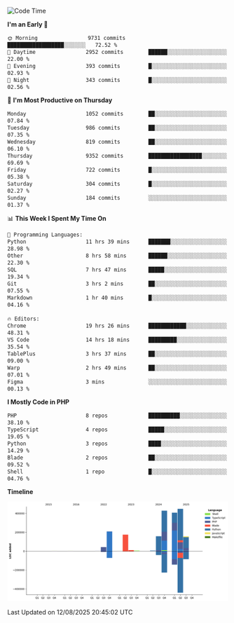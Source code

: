 <!--START_SECTION:waka-->
![Code Time](http://img.shields.io/badge/Code%20Time-3%2C981%20hrs%205%20mins-blue)

**I'm an Early 🐤** 

```text
🌞 Morning                9731 commits        ██████████████████░░░░░░░   72.52 % 
🌆 Daytime                2952 commits        ██████░░░░░░░░░░░░░░░░░░░   22.00 % 
🌃 Evening                393 commits         █░░░░░░░░░░░░░░░░░░░░░░░░   02.93 % 
🌙 Night                  343 commits         █░░░░░░░░░░░░░░░░░░░░░░░░   02.56 % 
```
📅 **I'm Most Productive on Thursday** 

```text
Monday                   1052 commits        ██░░░░░░░░░░░░░░░░░░░░░░░   07.84 % 
Tuesday                  986 commits         ██░░░░░░░░░░░░░░░░░░░░░░░   07.35 % 
Wednesday                819 commits         ██░░░░░░░░░░░░░░░░░░░░░░░   06.10 % 
Thursday                 9352 commits        █████████████████░░░░░░░░   69.69 % 
Friday                   722 commits         █░░░░░░░░░░░░░░░░░░░░░░░░   05.38 % 
Saturday                 304 commits         █░░░░░░░░░░░░░░░░░░░░░░░░   02.27 % 
Sunday                   184 commits         ░░░░░░░░░░░░░░░░░░░░░░░░░   01.37 % 
```


📊 **This Week I Spent My Time On** 

```text
💬 Programming Languages: 
Python                   11 hrs 39 mins      ███████░░░░░░░░░░░░░░░░░░   28.98 % 
Other                    8 hrs 58 mins       ██████░░░░░░░░░░░░░░░░░░░   22.30 % 
SQL                      7 hrs 47 mins       █████░░░░░░░░░░░░░░░░░░░░   19.34 % 
Git                      3 hrs 2 mins        ██░░░░░░░░░░░░░░░░░░░░░░░   07.55 % 
Markdown                 1 hr 40 mins        █░░░░░░░░░░░░░░░░░░░░░░░░   04.16 % 

🔥 Editors: 
Chrome                   19 hrs 26 mins      ████████████░░░░░░░░░░░░░   48.31 % 
VS Code                  14 hrs 18 mins      █████████░░░░░░░░░░░░░░░░   35.54 % 
TablePlus                3 hrs 37 mins       ██░░░░░░░░░░░░░░░░░░░░░░░   09.00 % 
Warp                     2 hrs 49 mins       ██░░░░░░░░░░░░░░░░░░░░░░░   07.01 % 
Figma                    3 mins              ░░░░░░░░░░░░░░░░░░░░░░░░░   00.13 % 
```

**I Mostly Code in PHP** 

```text
PHP                      8 repos             ██████████░░░░░░░░░░░░░░░   38.10 % 
TypeScript               4 repos             █████░░░░░░░░░░░░░░░░░░░░   19.05 % 
Python                   3 repos             ████░░░░░░░░░░░░░░░░░░░░░   14.29 % 
Blade                    2 repos             ██░░░░░░░░░░░░░░░░░░░░░░░   09.52 % 
Shell                    1 repo              █░░░░░░░░░░░░░░░░░░░░░░░░   04.76 % 
```



**Timeline**

![Lines of Code chart](https://raw.githubusercontent.com/abrahamgreyson/abrahamgreyson/main/assets/bar_graph.png)


 Last Updated on 12/08/2025 20:45:02 UTC
<!--END_SECTION:waka-->
